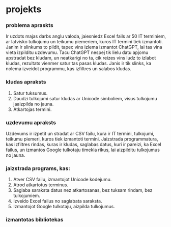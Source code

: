 # projekts

### problema apraskts
Ir uzdots majas darbs anglu valoda, jaiesniedz Excel fails ar 50 IT terminiem, ar latvisko tulkojumu
un teikumu piemeriem, kuros IT termini tiek izmantoti. Janim ir slinkums to pildit, tapec vins izlema
izmantot ChatGPT, lai tas vina vieta izpilditu uzdevumu. Tacu ChatGPT nespej tik lielu datu apjomu
apstradat bez kludam, un neatkarigi no ta, cik reizes vins ludz to izlabot kludas, rezultats vienmer
satur tas pasas kludas. Janis ir tik slinks, ka nolema izveidot programmu, kas izfiltres un salabos kludas.

### kludas apraksts
1. Satur tuksumus.
2. Daudzi tulkojumi satur kludas ar Unicode simboliem, visus tulkojumu jaaizpilda no jauna.
3. Atkartojas termini.

### uzdevumu apraksts
Uzdevums ir izpetit un stradat ar CSV failu, kura ir IT termini, tulkojumi, teikumu piemeri, kuros
tiek izmantoti termini. Jaizstrada programmatura, kas izfiltres rindas, kuras ir kludas, saglabas datus,
 kuri ir pareizi, ka Excel failus, un izmantos Google tulkotaju timekla rikus, lai aizpilditu tulkojumus 
 no jauna.
 
### jaizstrada programs, kas:
1. Atver CSV failu, izmantojot Unicode kodejumu.
3. Atrod atkartotus terminus.
4. Saglaba saraksta datus nez atkartosanas, bez tuksam rindam, bez tulkojumiem.
5. Izveido Excel failus no saglabata saraksta.
6. Izmantojot Google tulkotaju, aizpilda tulkojumus.

### izmantotas bibliotekas

